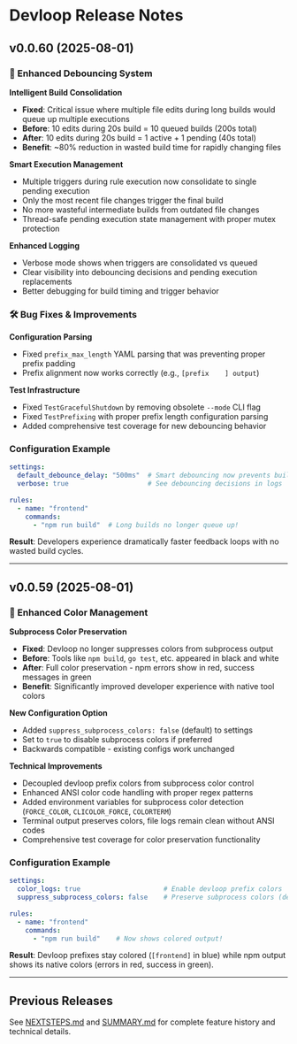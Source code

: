 # Devloop Release Notes

## v0.0.60 (2025-08-01)

### 🚀 Enhanced Debouncing System

**Intelligent Build Consolidation**
- **Fixed**: Critical issue where multiple file edits during long builds would queue up multiple executions
- **Before**: 10 edits during 20s build = 10 queued builds (200s total)
- **After**: 10 edits during 20s build = 1 active + 1 pending (40s total)
- **Benefit**: ~80% reduction in wasted build time for rapidly changing files

**Smart Execution Management**
- Multiple triggers during rule execution now consolidate to single pending execution
- Only the most recent file changes trigger the final build
- No more wasteful intermediate builds from outdated file changes
- Thread-safe pending execution state management with proper mutex protection

**Enhanced Logging**
- Verbose mode shows when triggers are consolidated vs queued
- Clear visibility into debouncing decisions and pending execution replacements
- Better debugging for build timing and trigger behavior

### 🛠️ Bug Fixes & Improvements

**Configuration Parsing**
- Fixed `prefix_max_length` YAML parsing that was preventing proper prefix padding
- Prefix alignment now works correctly (e.g., `[prefix    ] output`)

**Test Infrastructure**
- Fixed `TestGracefulShutdown` by removing obsolete `--mode` CLI flag
- Fixed `TestPrefixing` with proper prefix length configuration parsing
- Added comprehensive test coverage for new debouncing behavior

### Configuration Example

```yaml
settings:
  default_debounce_delay: "500ms"  # Smart debouncing now prevents build queuing
  verbose: true                    # See debouncing decisions in logs
  
rules:
  - name: "frontend"
    commands:
      - "npm run build"  # Long builds no longer queue up!
```

**Result**: Developers experience dramatically faster feedback loops with no wasted build cycles.

---

## v0.0.59 (2025-08-01)

### 🎨 Enhanced Color Management

**Subprocess Color Preservation**
- **Fixed**: Devloop no longer suppresses colors from subprocess output
- **Before**: Tools like `npm build`, `go test`, etc. appeared in black and white
- **After**: Full color preservation - npm errors show in red, success messages in green
- **Benefit**: Significantly improved developer experience with native tool colors

**New Configuration Option**
- Added `suppress_subprocess_colors: false` (default) to settings
- Set to `true` to disable subprocess colors if preferred
- Backwards compatible - existing configs work unchanged

**Technical Improvements**
- Decoupled devloop prefix colors from subprocess color control
- Enhanced ANSI color code handling with proper regex patterns
- Added environment variables for subprocess color detection (`FORCE_COLOR`, `CLICOLOR_FORCE`, `COLORTERM`)
- Terminal output preserves colors, file logs remain clean without ANSI codes
- Comprehensive test coverage for color preservation functionality

### Configuration Example

```yaml
settings:
  color_logs: true                     # Enable devloop prefix colors
  suppress_subprocess_colors: false    # Preserve subprocess colors (default)
  
rules:
  - name: "frontend"
    commands:
      - "npm run build"    # Now shows colored output!
```

**Result**: Devloop prefixes stay colored (`[frontend]` in blue) while npm output shows its native colors (errors in red, success in green).

---

## Previous Releases

See [NEXTSTEPS.md](NEXTSTEPS.md) and [SUMMARY.md](SUMMARY.md) for complete feature history and technical details.